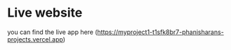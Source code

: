 # Live website
  you can find the live app here (https://myproject1-t1sfk8br7-phanisharans-projects.vercel.app)
